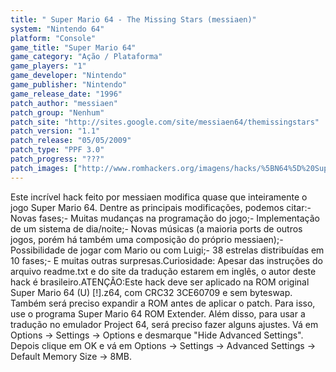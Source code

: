 ```yaml
---
title: " Super Mario 64 - The Missing Stars (messiaen)"
system: "Nintendo 64"
platform: "Console"
game_title: "Super Mario 64"
game_category: "Ação / Plataforma"
game_players: "1"
game_developer: "Nintendo"
game_publisher: "Nintendo"
game_release_date: "1996"
patch_author: "messiaen"
patch_group: "Nenhum"
patch_site: "http://sites.google.com/site/messiaen64/themissingstars"
patch_version: "1.1"
patch_release: "05/05/2009"
patch_type: "PPF 3.0"
patch_progress: "???"
patch_images: ["http://www.romhackers.org/imagens/hacks/%5BN64%5D%20Super%20Mario%2064%20-%20The%20Missing%20Stars%20-%20messiaen%20-%201.jpg","http://www.romhackers.org/imagens/hacks/%5BN64%5D%20Super%20Mario%2064%20-%20The%20Missing%20Stars%20-%20messiaen%20-%202.jpg","http://www.romhackers.org/imagens/hacks/%5BN64%5D%20Super%20Mario%2064%20-%20The%20Missing%20Stars%20-%20messiaen%20-%203.jpg"]
---
```

Este incrível hack feito por messiaen modifica quase que inteiramente o jogo Super Mario 64. Dentre as principais modificações, podemos citar:- Novas fases;- Muitas mudanças na programação do jogo;- Implementação de um sistema de dia/noite;- Novas músicas (a maioria ports de outros jogos, porém há também uma composição do próprio messiaen);- Possibilidade de jogar com Mario ou com Luigi;- 38 estrelas distribuídas em 10 fases;- E muitas outras surpresas.Curiosidade: Apesar das instruções do arquivo readme.txt e do site da tradução estarem em inglês, o autor deste hack é brasileiro.ATENÇÃO:Este hack deve ser aplicado na ROM original Super Mario 64 (U) [!].z64, com CRC32 3CE60709 e sem byteswap. Também será preciso expandir a ROM antes de aplicar o patch. Para isso, use o programa Super Mario 64 ROM Extender. Além disso, para usar a tradução no emulador Project 64, será preciso fazer alguns ajustes. Vá em Options -> Settings -> Options e desmarque "Hide Advanced Settings". Depois clique em OK e vá em Options -> Settings -> Advanced Settings -> Default Memory Size -> 8MB.